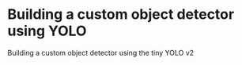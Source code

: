 # Building a custom object detector using YOLO

Building a custom object detector using the tiny YOLO v2 
